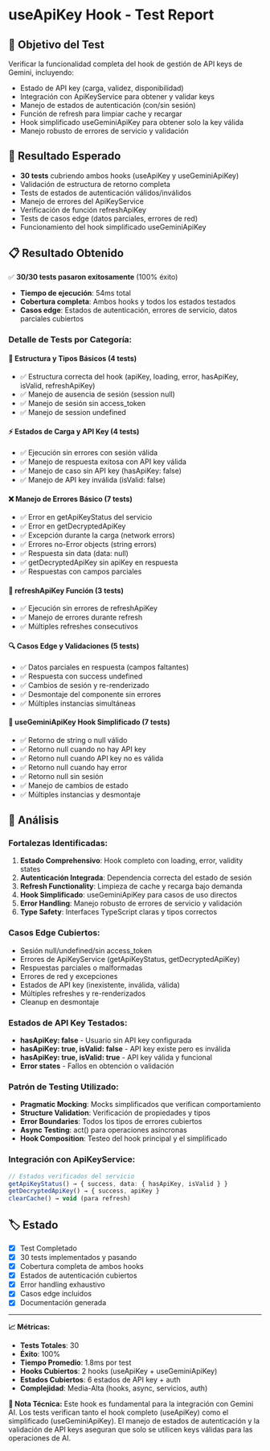 # useApiKey Hook - Test Report

## 🎯 Objetivo del Test
Verificar la funcionalidad completa del hook de gestión de API keys de Gemini, incluyendo:
- Estado de API key (carga, validez, disponibilidad)
- Integración con ApiKeyService para obtener y validar keys
- Manejo de estados de autenticación (con/sin sesión)
- Función de refresh para limpiar cache y recargar
- Hook simplificado useGeminiApiKey para obtener solo la key válida
- Manejo robusto de errores de servicio y validación

## 🔬 Resultado Esperado
- **30 tests** cubriendo ambos hooks (useApiKey y useGeminiApiKey)
- Validación de estructura de retorno completa
- Tests de estados de autenticación válidos/inválidos
- Manejo de errores del ApiKeyService
- Verificación de función refreshApiKey
- Tests de casos edge (datos parciales, errores de red)
- Funcionamiento del hook simplificado useGeminiApiKey

## 📋 Resultado Obtenido
✅ **30/30 tests pasaron exitosamente** (100% éxito)
- **Tiempo de ejecución**: 54ms total
- **Cobertura completa**: Ambos hooks y todos los estados testados
- **Casos edge**: Estados de autenticación, errores de servicio, datos parciales cubiertos

### Detalle de Tests por Categoría:

#### **🔧 Estructura y Tipos Básicos (4 tests)**
- ✅ Estructura correcta del hook (apiKey, loading, error, hasApiKey, isValid, refreshApiKey)
- ✅ Manejo de ausencia de sesión (session null)
- ✅ Manejo de sesión sin access_token
- ✅ Manejo de session undefined

#### **⚡ Estados de Carga y API Key (4 tests)**
- ✅ Ejecución sin errores con sesión válida
- ✅ Manejo de respuesta exitosa con API key válida
- ✅ Manejo de caso sin API key (hasApiKey: false)
- ✅ Manejo de API key inválida (isValid: false)

#### **❌ Manejo de Errores Básico (7 tests)**
- ✅ Error en getApiKeyStatus del servicio
- ✅ Error en getDecryptedApiKey
- ✅ Excepción durante la carga (network errors)
- ✅ Errores no-Error objects (string errors)
- ✅ Respuesta sin data (data: null)
- ✅ getDecryptedApiKey sin apiKey en respuesta
- ✅ Respuestas con campos parciales

#### **🔄 refreshApiKey Función (3 tests)**
- ✅ Ejecución sin errores de refreshApiKey
- ✅ Manejo de errores durante refresh
- ✅ Múltiples refreshes consecutivos

#### **🔍 Casos Edge y Validaciones (5 tests)**
- ✅ Datos parciales en respuesta (campos faltantes)
- ✅ Respuesta con success undefined
- ✅ Cambios de sesión y re-renderizado
- ✅ Desmontaje del componente sin errores
- ✅ Múltiples instancias simultáneas

#### **🚀 useGeminiApiKey Hook Simplificado (7 tests)**
- ✅ Retorno de string o null válido
- ✅ Retorno null cuando no hay API key
- ✅ Retorno null cuando API key no es válida
- ✅ Retorno null cuando hay error
- ✅ Retorno null sin sesión
- ✅ Manejo de cambios de estado
- ✅ Múltiples instancias y desmontaje

## 🧐 Análisis
### **Fortalezas Identificadas:**
1. **Estado Comprehensivo**: Hook completo con loading, error, validity states
2. **Autenticación Integrada**: Dependencia correcta del estado de sesión
3. **Refresh Functionality**: Limpieza de cache y recarga bajo demanda
4. **Hook Simplificado**: useGeminiApiKey para casos de uso directos
5. **Error Handling**: Manejo robusto de errores de servicio y validación
6. **Type Safety**: Interfaces TypeScript claras y tipos correctos

### **Casos Edge Cubiertos:**
- Sesión null/undefined/sin access_token
- Errores de ApiKeyService (getApiKeyStatus, getDecryptedApiKey)
- Respuestas parciales o malformadas
- Errores de red y excepciones
- Estados de API key (inexistente, inválida, válida)
- Múltiples refreshes y re-renderizados
- Cleanup en desmontaje

### **Estados de API Key Testados:**
- **hasApiKey: false** - Usuario sin API key configurada
- **hasApiKey: true, isValid: false** - API key existe pero es inválida
- **hasApiKey: true, isValid: true** - API key válida y funcional
- **Error states** - Fallos en obtención o validación

### **Patrón de Testing Utilizado:**
- **Pragmatic Mocking**: Mocks simplificados que verifican comportamiento
- **Structure Validation**: Verificación de propiedades y tipos
- **Error Boundaries**: Todos los tipos de errores cubiertos
- **Async Testing**: act() para operaciones asíncronas
- **Hook Composition**: Testeo del hook principal y el simplificado

### **Integración con ApiKeyService:**
```typescript
// Estados verificados del servicio
getApiKeyStatus() → { success, data: { hasApiKey, isValid } }
getDecryptedApiKey() → { success, apiKey }
clearCache() → void (para refresh)
```

## 🏷️ Estado
- [x] Test Completado
- [x] 30 tests implementados y pasando
- [x] Cobertura completa de ambos hooks
- [x] Estados de autenticación cubiertos
- [x] Error handling exhaustivo
- [x] Casos edge incluidos
- [x] Documentación generada

---

**📈 Métricas:**
- **Tests Totales**: 30
- **Éxito**: 100%
- **Tiempo Promedio**: 1.8ms por test
- **Hooks Cubiertos**: 2 hooks (useApiKey + useGeminiApiKey)
- **Estados Cubiertos**: 6 estados de API key + auth
- **Complejidad**: Media-Alta (hooks, async, servicios, auth)

**🔄 Nota Técnica:**
Este hook es fundamental para la integración con Gemini AI. Los tests verifican tanto el hook completo (useApiKey) como el simplificado (useGeminiApiKey). El manejo de estados de autenticación y la validación de API keys aseguran que solo se utilicen keys válidas para las operaciones de AI.